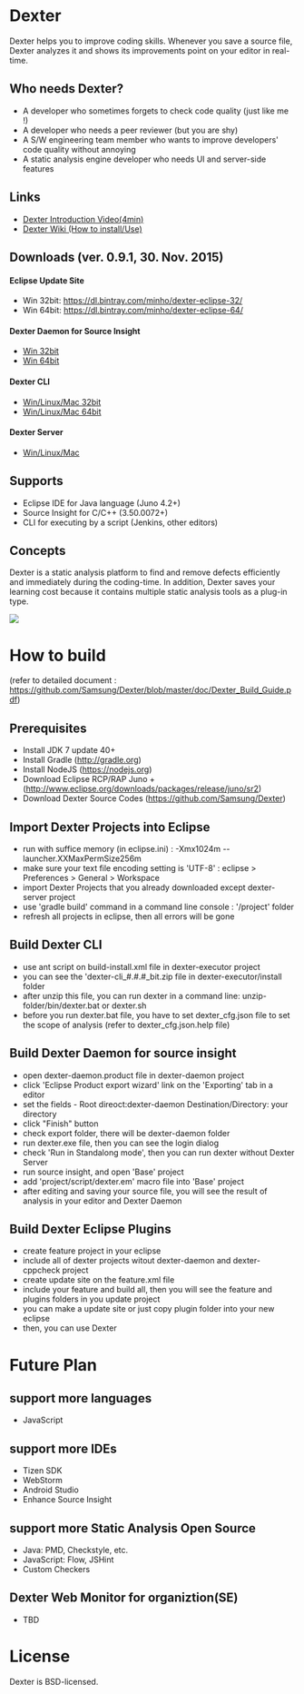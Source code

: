 # Dexter
Dexter helps you to improve coding skills. Whenever you save a source file, Dexter analyzes it and shows its improvements point on your editor in real-time.

## Who needs Dexter?
- A developer who sometimes forgets to check code quality (just like me !)
- A developer who needs a peer reviewer (but you are shy)
- A S/W engineering team member who wants to improve developers' code quality without annoying
- A static analysis engine developer who needs UI and server-side features

## Links
- [Dexter Introduction Video(4min)](https://youtu.be/86exIHcwi6c)
- [Dexter Wiki (How to install/Use)](https://dexter.atlassian.net)

## Downloads (ver. 0.9.1, 30. Nov. 2015)

#### Eclipse Update Site
- Win 32bit: https://dl.bintray.com/minho/dexter-eclipse-32/
- Win 64bit: https://dl.bintray.com/minho/dexter-eclipse-64/

#### Dexter Daemon for Source Insight
- [Win 32bit](https://dexter.atlassian.net/wiki/download/attachments/6258722/dexter-daemon_0.9.1_32.zip?version=1&modificationDate=1447926835568&api=v2)
- [Win 64bit](https://dexter.atlassian.net/wiki/download/attachments/6258722/dexter-daemon_0.9.1_64.zip?version=1&modificationDate=1447926835562&api=v2)
 
#### Dexter CLI
- [Win/Linux/Mac 32bit](https://dexter.atlassian.net/wiki/download/attachments/6258722/dexter-cli_0.9.1_32.zip?version=1&modificationDate=1447926835583&api=v2)
- [Win/Linux/Mac 64bit](https://dexter.atlassian.net/wiki/download/attachments/6258722/dexter-cli_0.9.1_64.zip?version=1&modificationDate=1447926835575&api=v2)

#### Dexter Server
- [Win/Linux/Mac](https://dexter.atlassian.net/wiki/download/attachments/6258722/dexter-server_v0.9.1.zip?version=1&modificationDate=1447927756340&api=v2)
 
## Supports
- Eclipse IDE for Java language (Juno 4.2+)
- Source Insight for C/C++ (3.50.0072+)
- CLI for executing by a script (Jenkins, other editors)

## Concepts 
Dexter is a static analysis platform to find and remove defects efficiently and immediately during the coding-time.  In addition, Dexter saves your learning cost because it contains multiple static analysis tools as a plug-in type.

![](https://github.com/Samsung/Dexter/blob/master/wiki/image/overview.png)


# How to build
(refer to detailed document : https://github.com/Samsung/Dexter/blob/master/doc/Dexter_Build_Guide.pdf)

## Prerequisites
- Install JDK 7 update 40+
- Install Gradle (http://gradle.org)
- Install NodeJS (https://nodejs.org)
- Download Eclipse RCP/RAP Juno + (http://www.eclipse.org/downloads/packages/release/juno/sr2)
- Download Dexter Source Codes (https://github.com/Samsung/Dexter)

## Import Dexter Projects into Eclipse 
- run with suffice memory (in eclipse.ini) : -Xmx1024m --launcher.XXMaxPermSize256m
- make sure your text file encoding setting is 'UTF-8' : eclipse > Preferences > General > Workspace
- import Dexter Projects that you already downloaded except dexter-server project
- use 'gradle build' command in a command line console : '/project' folder
- refresh all projects in eclipse, then all errors will be gone

## Build Dexter CLI
- use ant script on build-install.xml file in dexter-executor project
- you can see the 'dexter-cli_#.#.#_bit.zip file in dexter-executor/install folder
- after unzip this file, you can run dexter in a command line: unzip-folder/bin/dexter.bat or dexter.sh
- before you run dexter.bat file, you have to set dexter_cfg.json file to set the scope of analysis (refer to dexter_cfg.json.help file)

## Build Dexter Daemon for source insight
- open dexter-daemon.product file in dexter-daemon project
- click 'Eclipse Product export wizard' link on the 'Exporting' tab in a editor
- set the fields - Root direoct:dexter-daemon  Destination/Directory: your directory
- click "Finish" button
- check export folder, there will be dexter-daemon folder
- run dexter.exe file, then you can see the login dialog
- check 'Run in Standalong mode', then you can run dexter without Dexter Server
- run source insight, and open 'Base' project
- add 'project/script/dexter.em' macro file into 'Base' project
- after editing and saving your source file, you will see the result of analysis in your editor and Dexter Daemon

## Build Dexter Eclipse Plugins
- create feature project in your eclipse
- include all of dexter projects witout dexter-daemon and dexter-cppcheck project
- create update site on the feature.xml file
- include your feature and build all, then you will see the feature and plugins folders in you update project
- you can make a update site or just copy plugin folder into your new eclipse
- then, you can use Dexter

# Future Plan
## support more languages
- JavaScript

## support more IDEs
- Tizen SDK
- WebStorm
- Android Studio
- Enhance Source Insight

## support more Static Analysis Open Source
- Java: PMD, Checkstyle, etc.
- JavaScript: Flow, JSHint
- Custom Checkers

## Dexter Web Monitor for organiztion(SE)
- TBD 

# License
Dexter is BSD-licensed.
